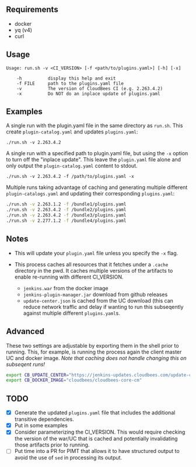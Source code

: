 ## Requirements

* docker
* yq (v4)
* curl

## Usage

```
Usage: run.sh -v <CI_VERSION> [-f <path/to/plugins.yaml>] [-h] [-x]

    -h          display this help and exit
    -f FILE     path to the plugins.yaml file
    -v          The version of CloudBees CI (e.g. 2.263.4.2)
    -x          Do NOT do an inplace update of plugins.yaml
```

## Examples

A single run with the plugin.yaml file in the same directory as `run.sh`. This create `plugin-catalog.yaml` and updates `plugins.yaml`:

`./run.sh -v 2.263.4.2`

A single run with a specified path to plugin.yaml file, but using the `-x` option to turn off the "inplace update". This leave the `plugin.yaml` file alone and only output the `plugin-catalog.yaml` content to stdout.

`./run.sh -v 2.263.4.2 -f /path/to/plugins.yaml -x`

Multiple runs taking advantage of caching and generating multiple different `plugin-catalogs.yaml` and updating their corresponding `plugins.yaml`:

``` bash
./run.sh -v 2.263.1.2 -f /bundle1/plugins.yaml
./run.sh -v 2.263.4.2 -f /bundle2/plugins.yaml
./run.sh -v 2.263.4.2 -f /bundle3/plugins.yaml
./run.sh -v 2.277.1.2 -f /bundle4/plugins.yaml
```

## Notes

* This will update your `plugin.yaml` file unless you specify the `-x` flag.

* This process caches all resources that it fetches under a `.cache` directory in the pwd. It caches multiple versions of the artifacts to enable re-running with different CI_VERSION.
  * `jenkins.war` from the docker image
  * `jenkins-plugin-manager.jar` download from github releases
  * `update-center.json` is cached from the UC download (this can reduce network traffic and delay if wanting to run this subseqently against multiple different `plugins.yaml`s.

## Advanced

These two settings are adjustable by exporting them in the shell prior to running. This, for example, is running the process again the client master UC and docker image. *Note that caching does not handle changing this on subseqent runs!*

```bash
export CB_UPDATE_CENTER="https://jenkins-updates.cloudbees.com/update-center/envelope-core-cm"
export CB_DOCKER_IMAGE="cloudbees/cloudbees-core-cm"
```

## TODO

- [x] Generate the updated `plugins.yaml` file that includes the additional transitive dependencies.
- [x] Put in some examples
- [x] Consider parameterizing the CI_VERSION. This would require checking the version of the war/UC that is cached and potentially invalidating those artifacts prior to running.
- [ ] Put time into a PR for PIMT that allows it to have structured output to avoid the use of `sed` in processing its output.
